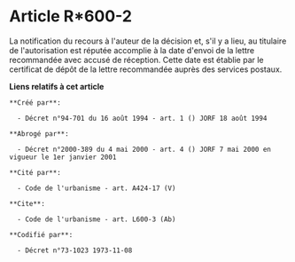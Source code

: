 # Article R*600-2

La notification du recours à l'auteur de la décision et, s'il y a lieu, au titulaire de l'autorisation est réputée accomplie
à la date d'envoi de la lettre recommandée avec accusé de réception. Cette date est établie par le certificat de dépôt de la
lettre recommandée auprès des services postaux.

**Liens relatifs à cet article**

	**Créé par**:

	  - Décret n°94-701 du 16 août 1994 - art. 1 () JORF 18 août 1994

	**Abrogé par**:

	  - Décret n°2000-389 du 4 mai 2000 - art. 4 () JORF 7 mai 2000 en vigueur le 1er janvier 2001

	**Cité par**:

	  - Code de l'urbanisme - art. A424-17 (V)

	**Cite**:

	  - Code de l'urbanisme - art. L600-3 (Ab)

	**Codifié par**:

	  - Décret n°73-1023 1973-11-08
